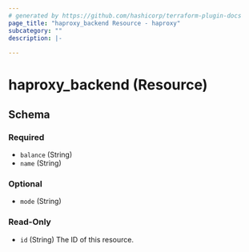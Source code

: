 ```yaml
---
# generated by https://github.com/hashicorp/terraform-plugin-docs
page_title: "haproxy_backend Resource - haproxy"
subcategory: ""
description: |-
  
---
```


# haproxy_backend (Resource)





<!-- schema generated by tfplugindocs -->
## Schema

### Required

- `balance` (String)
- `name` (String)

### Optional

- `mode` (String)

### Read-Only

- `id` (String) The ID of this resource.


